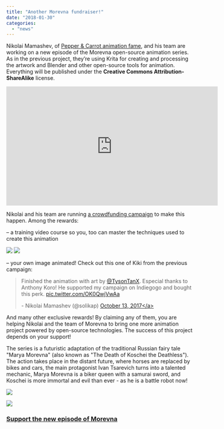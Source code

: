 ```yaml
---
title: "Another Morevna fundraiser!"
date: "2018-01-30"
categories: 
  - "news"
---
```


Nikolai Mamashev, of [Pepper & Carrot animation fame](https://krita.org/en/item/pepper-carrot-comic-goes-animated/), and his team are working on a new episode of the Morevna open-source animation series. As in the previous project, they’re using Krita for creating and processing the artwork and Blender and other open-source tools for animation. Everything will be published under the **Creative Commons Attribution-ShareAlike** license.

<iframe src="https://www.youtube.com/embed/9_3NZ6j04Ug?rel=0" width="560" height="315" frameborder="0" allowfullscreen="allowfullscreen"></iframe>

Nikolai and his team are running [a crowdfunding campaign](https://morevnaproject.org/crowdfunding/morevna-episode-4/) to make this happen. Among the rewards:

– a training video course so you, too can master the techniques used to create this animation

![](../images/pepper-300x169.jpg) ![](../images/synfig-300x169.png)

– your own image animated! Check out this one of Kiki from the previous campaign:

<blockquote class="twitter-tweet" data-lang="en"><p dir="ltr" lang="en">Finished the animation with art by <a href="https://twitter.com/TysonTanX?ref_src=twsrc%5Etfw">@TysonTanX</a>. Especial thanks to Anthony Koro! He supported my campaign on Indiegogo and bought this perk. <a href="https://t.co/OK0QwjVwAa">pic.twitter.com/OK0QwjVwAa</a></p>- Nikolai Mamashev (@solikap) <a href="https://twitter.com/solikap/status/918761672180891648?ref_src=twsrc%5Etfw">October 13, 2017&lt;/a&gt;</a></blockquote>
<script async src="https://platform.twitter.com/widgets.js" charset="utf-8"></script>

And many other exclusive rewards! By claiming any of them, you are helping Nikolai and the team of Morevna to bring one more animation project powered by open-source technologies. The success of this project depends on your support!

The series is a futuristic adaptation of the traditional Russian fairy tale "Marya Morevna" (also known as "The Death of Koschei the Deathless"). The action takes place in the distant future, where horses are replaced by bikes and cars, the main protagonist Ivan Tsarevich turns into a talented mechanic, Marya Morevna is a biker queen with a samurai sword, and Koschei is more immortal and evil than ever - as he is a battle robot now!

![](../images/sketch.jpg)

![](../images/darkness.png)

### [Support the new episode of Morevna](https://morevnaproject.org/crowdfunding/morevna-episode-4/)
